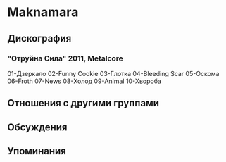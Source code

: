 # Maknamara



## Дискография

### "Отруйна Сила" 2011, Metalcore

01-Дзеркало
02-Funny Cookie
03-Глотка
04-Bleeding Scar
05-Оскома
06-Froth
07-News
08-Холод
09-Animal
10-Хвороба


## Отношения с другими группами


## Обсуждения


## Упоминания

